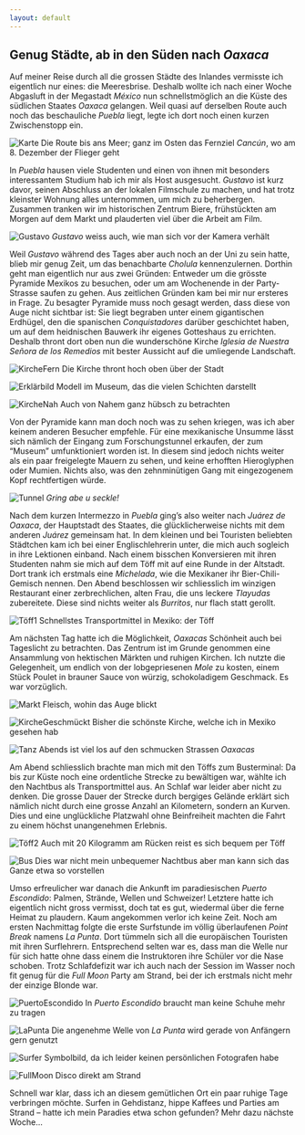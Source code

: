 ```yaml
---
layout: default
---
```

## Genug Städte, ab in den Süden nach _Oaxaca_

Auf meiner Reise durch all die grossen Städte des Inlandes vermisste ich eigentlich nur eines: die Meeresbrise. Deshalb wollte ich nach einer Woche Abgasluft in der Megastadt _México_ nun schnellstmöglich an die Küste des südlichen Staates _Oaxaca_ gelangen. Weil quasi auf derselben Route auch noch das beschauliche _Puebla_ liegt, legte ich dort noch einen kurzen Zwischenstopp ein. 

![Karte](./imgs/w14/w_14_1.jpg)
Die Route bis ans Meer; ganz im Osten das Fernziel _Cancún_, wo am 8. Dezember der Flieger geht

In _Puebla_ hausen viele Studenten und einen von ihnen mit besonders interessantem Studium hab ich mir als Host ausgesucht. _Gustavo_ ist kurz davor, seinen Abschluss an der lokalen Filmschule zu machen, und hat trotz kleinster Wohnung alles unternommen, um mich zu beherbergen. Zusammen tranken wir im historischen Zentrum Biere, frühstückten am Morgen auf dem Markt und plauderten viel über die Arbeit am Film.

![Gustavo](./imgs/w14/w_14_2.jpg)
_Gustavo_ weiss auch, wie man sich vor der Kamera verhält

Weil _Gustavo_ während des Tages aber auch noch an der Uni zu sein hatte, blieb mir genug Zeit, um das benachbarte _Cholula_ kennenzulernen. Dorthin geht man eigentlich nur aus zwei Gründen: Entweder um die grösste Pyramide Mexikos zu besuchen, oder um am Wochenende in der Party-Strasse saufen zu gehen. Aus zeitlichen Gründen kam bei mir nur ersteres in Frage. Zu besagter Pyramide muss noch gesagt werden, dass diese von Auge nicht sichtbar ist: Sie liegt begraben unter einem gigantischen Erdhügel, den die spanischen _Conquistadores_ darüber geschichtet haben, um auf dem heidnischen Bauwerk ihr eigenes Gotteshaus zu errichten. Deshalb thront dort oben nun die wunderschöne Kirche _Iglesia de Nuestra Señora de los Remedios_ mit bester Aussicht auf die umliegende Landschaft.

![KircheFern](./imgs/w14/w_14_3.jpg)
Die Kirche thront hoch oben über der Stadt

![Erklärbild](./imgs/w14/w_14_4.jpg)
Modell im Museum, das die vielen Schichten darstellt

![KircheNah](./imgs/w14/w_14_5.jpg)
Auch von Nahem ganz hübsch zu betrachten

Von der Pyramide kann man doch noch was zu sehen kriegen, was ich aber keinem anderen Besucher empfehle. Für eine mexikanische Unsumme lässt sich nämlich der Eingang zum Forschungstunnel erkaufen, der zum “Museum” umfunktioniert worden ist. In diesem sind jedoch nichts weiter als ein paar freigelegte Mauern zu sehen, und keine erhofften Hieroglyphen oder Mumien. Nichts also, was den zehnminütigen Gang mit eingezogenem Kopf rechtfertigen würde.

![Tunnel](./imgs/w14/w_14_6.jpg)
_Gring abe u seckle!_

Nach dem kurzen Intermezzo in _Puebla_ ging’s also weiter nach _Juárez de Oaxaca_, der Hauptstadt des Staates, die glücklicherweise nichts mit dem anderen _Juárez_ gemeinsam hat. In dem kleinen und bei Touristen beliebten Städtchen kam ich bei einer Englischlehrerin unter, die mich auch sogleich in ihre Lektionen einband. Nach einem bisschen Konversieren mit ihren Studenten nahm sie mich auf dem Töff mit auf eine Runde in der Altstadt. Dort trank ich erstmals eine _Michelada_, wie die Mexikaner ihr Bier-Chili-Gemisch nennen. Den Abend beschlossen wir schliesslich im winzigen Restaurant einer zerbrechlichen, alten Frau, die uns leckere _Tlayudas_ zubereitete. Diese sind nichts weiter als _Burritos_, nur flach statt gerollt.

![Töff1](./imgs/w14/w_14_7.jpg)
Schnellstes Transportmittel in Mexiko: der Töff

Am nächsten Tag hatte ich die Möglichkeit, _Oaxacas_ Schönheit auch bei Tageslicht zu betrachten. Das Zentrum ist im Grunde genommen eine Ansammlung von hektischen Märkten und ruhigen Kirchen. Ich nutzte die Gelegenheit, um endlich von der lobgepriesenen _Mole_ zu kosten, einem Stück Poulet in brauner Sauce von würzig, schokoladigem Geschmack. Es war vorzüglich.

![Markt](./imgs/w14/w_14_8.jpg)
Fleisch, wohin das Auge blickt

![KircheGeschmückt](./imgs/w14/w_14_9.jpg)
Bisher die schönste Kirche, welche ich in Mexiko gesehen hab

![Tanz](./imgs/w14/w_14_10.jpg)
Abends ist viel los auf den schmucken Strassen _Oaxacas_

Am Abend schliesslich brachte man mich mit den Töffs zum Busterminal: Da bis zur Küste noch eine ordentliche Strecke zu bewältigen war, wählte ich den Nachtbus als Transportmittel aus. An Schlaf war leider aber nicht zu denken. Die grosse Dauer der Strecke durch bergiges Gelände erklärt sich nämlich nicht durch eine grosse Anzahl an Kilometern, sondern an Kurven. Dies und eine unglückliche Platzwahl ohne Beinfreiheit machten die Fahrt zu einem höchst unangenehmen Erlebnis.

![Töff2](./imgs/w14/w_14_11.jpg)
Auch mit 20 Kilogramm am Rücken reist es sich bequem per Töff

![Bus](./imgs/w14/w_14_12.jpg)
Dies war nicht mein unbequemer Nachtbus aber man kann sich das Ganze etwa so vorstellen

Umso erfreulicher war danach die Ankunft im paradiesischen _Puerto Escondido_: Palmen, Strände, Wellen und Schweizer! Letztere hatte ich eigentlich nicht gross vermisst, doch tat es gut, wiedermal über die ferne Heimat zu plaudern. Kaum angekommen verlor ich keine Zeit. Noch am ersten Nachmittag folgte die erste Surfstunde im völlig überlaufenen _Point Break_ namens _La Punta_. Dort tümmeln sich all die europäischen Touristen mit ihren Surflehrern. Entsprechend selten war es, dass man die Welle nur für sich hatte ohne dass einem die Instruktoren ihre Schüler vor die Nase schoben. Trotz Schlafdefizit war ich auch nach der Session im Wasser noch fit genug für die _Full Moon_ Party am Strand, bei der ich erstmals nicht mehr der einzige Blonde war.

![PuertoEscondido](./imgs/w14/w_14_13.jpg)
In _Puerto Escondido_ braucht man keine Schuhe mehr zu tragen

![LaPunta](./imgs/w14/w_14_14.jpg)
Die angenehme Welle von _La Punta_ wird gerade von Anfängern gern genutzt

![Surfer](./imgs/w14/w_14_15.jpg)
Symbolbild, da ich leider keinen persönlichen Fotografen habe

![FullMoon](./imgs/w14/w_14_16.jpg)
Disco direkt am Strand

Schnell war klar, dass ich an diesem gemütlichen Ort ein paar ruhige Tage verbringen möchte. Surfen in Gehdistanz, hippe Kaffees und Parties am Strand – hatte ich mein Paradies etwa schon gefunden? Mehr dazu nächste Woche…